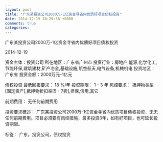 ```yaml
---
layout: post
title: "广东某投资公司2000万-1亿资金寻省内优质好项目债权投资"
date: 2014-12-19 18:29:56 +0800
comments: true
categories: 
---
```

广东某投资公司2000万-1亿资金寻省内优质好项目债权投资



2014-12-19

资金主体：投资公司
所在地区：广东省广州市
投资行业：房地产,能源,化学化工,节能环保,建筑建材,矿产冶金,基础设施,航空航天,电气设备,机械机电
投资地区：广东省
投资金额：2000万元-1亿元

债权投资
最低回报要求：
                            18 %/年
                                                                                投资期限：
                            1 - 3 年
                                                                                                                                        风控要求：
                            抵押物类型[固定资产],抵押物折扣率[5 - 7折],担保,信用,其它

前期费用：
无任何前期费用

投资要求概述：
广东某投资公司2000万-1亿资金寻省内优质项目债权投资，无无任何前期费用。项目必须要有风控措施，最多投资3年，如有好项目，也可延长投资期限。

标签：
广东，投资公司，债权投资

